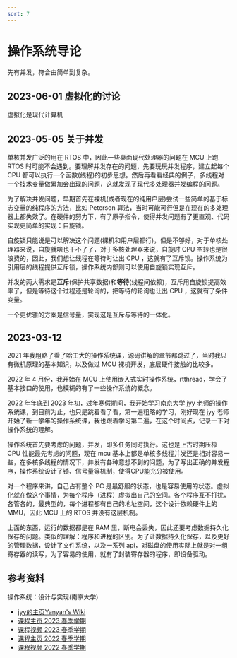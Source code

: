 ```yaml
---
sort: 7
---
```

# 操作系统导论


先有并发，符合由简单到复杂。


## 2023-06-01 虚拟化的讨论

虚拟化是现代计算机

## 2023-05-05 关于并发

单核并发广泛的用在 RTOS 中，因此一些桌面现代处理器的问题在 MCU 上跑 RTOS 时可能不会遇到。要理解并发存在的问题，先要玩玩并发程序，建立起每个 CPU 都可以执行一个函数(线程)的初步思想。然后再看看经典的例子，多线程对一个技术变量做累加会出现的问题，这就发现了现代多处理器并发编程的问题。

为了解决并发问题，早期首先在裸机(或者现在的纯用户层)尝试一些简单的基于标志变量的纯程序的方法，比如 Peterson 算法，当时可能可行但是在现在的多处理器上都失效了。在硬件的努力下，有了原子指令，使得并发问题有了更直观、代码实现更简单的实现：自旋锁。

自旋锁只能说是可以解决这个问题(裸机和用户层都行)，但是不够好，对于单核处理器来说，自旋就啥也干不了了，对于多核处理器来说，自旋时 CPU 空转也是很浪费的，因此，我们想让线程在等待时让出 CPU ，这就有了互斥锁。操作系统为引用层的线程提供互斥锁，操作系统内部则可以使用自旋锁实现互斥。

并发的两大需求是**互斥**(保护共享数据)和**等待**(线程间依赖)，互斥用自旋锁提高效率了，但是等待这个过程还是轮询的，把等待的轮询也让出 CPU ，这就有了条件变量。

一个更优雅的方案是信号量，实现这是互斥与等待的一体化。




## 2023-03-12

2021 年我粗略了看了哈工大的操作系统课，源码讲解的章节都跳过了，当时我只有微机原理的基本知识，以及做过 MCU 裸机开发，底层硬件接触的比较多。

2022 年 4 月份，我开始在 MCU 上使用嵌入式实时操作系统，rtthread，学会了基本接口的使用，也模糊的有了一些操作系统的概念。

2022 年年底到 2023 年初，过年寒假期间，我开始学习南京大学 jyy 老师的操作系统课，到目前为止，也只是跳着看了看，第一遍粗略的学习，刚好现在 jyy 老师开始了新一学年的操作系统课，我也跟着学习第二遍，在这个时间点，记录一下对操作系统的理解。

操作系统首先要考虑的问题，并发，即多任务同时执行。这也是上古时期压榨 CPU 性能最先考虑的问题，现在 mcu 基本上都是单核多线程并发还是相对容易一些，在多核多线程的情况下，并发有各种意想不到的问题，为了写出正确的并发程序，操作系统设计了锁、信号量等机制，使得CPU能充分被使用。

对一个程序来讲，自己占有整个 PC 是最舒服的状态，也是容易使用的状态。虚拟化就在做这个事情，为每个程序（进程）虚拟出自己的空间。各个程序互不打扰，各管各的，最典型的，每个进程都有自己的地址空间，这个设计依赖硬件上的 MMU，因此 MCU 上的 RTOS 并没有这层机制。

上面的东西，运行的数据都是在 RAM 里，断电会丢失，因此还要考虑数据持久化保存的问题。类似的理解：程序和进程的区别。为了让数据持久化保存，以及更好的管理数据，设计了文件系统，以及一系列 api，对磁盘的使用实际上就是对一组寄存器的读写，为了容易的使用，就有了封装寄存器的程序，即设备驱动。


## 参考资料

操作系统：设计与实现(南京大学)

- [jyy的主页Yanyan's Wiki](http://jyywiki.cn/)
- [课程主页 2023 春季学期](http://jyywiki.cn/OS/2023)
- [课程视频 2023 春季学期](https://www.bilibili.com/video/BV1Xx4y1V7JZ)
- [课程主页 2022 春季学期](http://jyywiki.cn/OS/2022)
- [课程视频 2022 春季学期](https://www.bilibili.com/video/BV1Cm4y1d7Ur)



